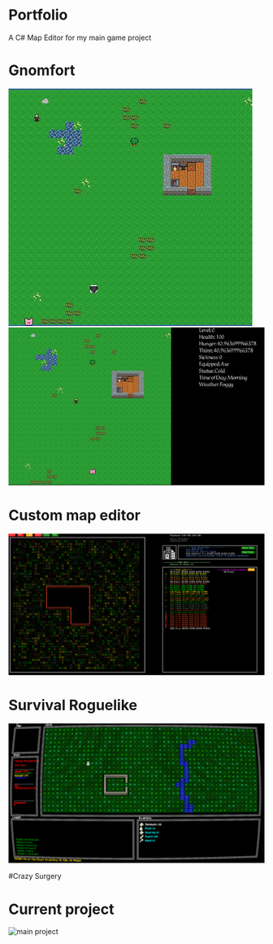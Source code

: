 # Portfolio
A C# Map Editor for my main game project

# Gnomfort
![gnomfort1](DiJ8IiCWkAIEQ_x.jpg)
![gnomfort2](gnomfort.png)

# Custom map editor
![custom map editor](mapEditor.png)

# Survival Roguelike
![survival roguelike](roguelike.png)

#Crazy Surgery


# Current project
![main project](snowing2.gif)
